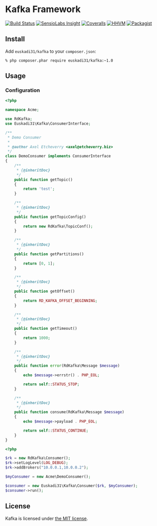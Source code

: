 # Kafka Framework

[![Build Status](https://img.shields.io/travis/euskadi31/kafka/master.svg)](https://travis-ci.org/euskadi31/kafka)
[![SensioLabs Insight](https://img.shields.io/sensiolabs/i/768203f3-aad2-4e23-a3c1-6666bdd3876b.svg)](https://insight.sensiolabs.com/projects/768203f3-aad2-4e23-a3c1-6666bdd3876b)
[![Coveralls](https://img.shields.io/coveralls/euskadi31/kafka.svg)](https://coveralls.io/github/euskadi31/kafka)
[![HHVM](https://img.shields.io/hhvm/euskadi31/kafka.svg)](https://travis-ci.org/euskadi31/kafka)
[![Packagist](https://img.shields.io/packagist/v/euskadi31/kafka.svg)](https://packagist.org/packages/euskadi31/kafka)


## Install

Add `euskadi31/kafka` to your `composer.json`:

    % php composer.phar require euskadi31/kafka:~1.0

## Usage

### Configuration

```php
<?php

namespace Acme;

use RdKafka;
use Euskadi31\Kafka\ConsumerInterface;

/**
 * Demo Consumer
 *
 * @author Axel Etcheverry <axel@etcheverry.biz>
 */
class DemoConsumer implements ConsumerInterface
{
    /**
     * {@inheritDoc}
     */
    public function getTopic()
    {
        return 'test';
    }

    /**
     * {@inheritDoc}
     */
    public function getTopicConfig()
    {
        return new RdKafka\TopicConf();
    }

    /**
     * {@inheritDoc}
     */
    public function getPartitions()
    {
        return [0, 1];
    }

    /**
     * {@inheritDoc}
     */
    public function getOffset()
    {
        return RD_KAFKA_OFFSET_BEGINNING;
    }

    /**
     * {@inheritDoc}
     */
    public function getTimeout()
    {
        return 1000;
    }

    /**
     * {@inheritDoc}
     */
    public function error(RdKafka\Message $message)
    {
        echo $message->errstr() . PHP_EOL;

        return self::STATUS_STOP;
    }

    /**
     * {@inheritDoc}
     */
    public function consume(RdKafka\Message $message)
    {
        echo $message->payload . PHP_EOL;

        return self::STATUS_CONTINUE;
    }
}

```

```php
<?php

$rk = new RdKafka\Consumer();
$rk->setLogLevel(LOG_DEBUG);
$rk->addBrokers("10.0.0.1,10.0.0.2");

$myConsumer = new Acme\DemoConsumer();

$consumer = new Euskadi31\Kafka\Consumer($rk, $myConsumer);
$consumer->run();

```

## License

Kafka is licensed under [the MIT license](LICENSE.md).
